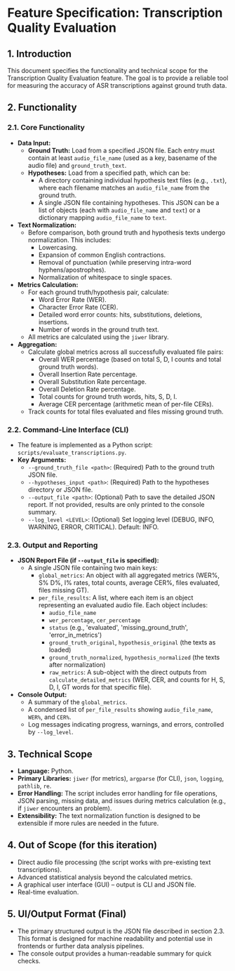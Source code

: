 # Feature Specification: Transcription Quality Evaluation

## 1. Introduction
This document specifies the functionality and technical scope for the Transcription Quality Evaluation feature. The goal is to provide a reliable tool for measuring the accuracy of ASR transcriptions against ground truth data.

## 2. Functionality

### 2.1. Core Functionality
- **Data Input:**
    - **Ground Truth:** Load from a specified JSON file. Each entry must contain at least `audio_file_name` (used as a key, basename of the audio file) and `ground_truth_text`.
    - **Hypotheses:** Load from a specified path, which can be:
        - A directory containing individual hypothesis text files (e.g., `.txt`), where each filename matches an `audio_file_name` from the ground truth.
        - A single JSON file containing hypotheses. This JSON can be a list of objects (each with `audio_file_name` and `text`) or a dictionary mapping `audio_file_name` to `text`.
- **Text Normalization:**
    - Before comparison, both ground truth and hypothesis texts undergo normalization. This includes:
        - Lowercasing.
        - Expansion of common English contractions.
        - Removal of punctuation (while preserving intra-word hyphens/apostrophes).
        - Normalization of whitespace to single spaces.
- **Metrics Calculation:**
    - For each ground truth/hypothesis pair, calculate:
        - Word Error Rate (WER).
        - Character Error Rate (CER).
        - Detailed word error counts: hits, substitutions, deletions, insertions.
        - Number of words in the ground truth text.
    - All metrics are calculated using the `jiwer` library.
- **Aggregation:**
    - Calculate global metrics across all successfully evaluated file pairs:
        - Overall WER percentage (based on total S, D, I counts and total ground truth words).
        - Overall Insertion Rate percentage.
        - Overall Substitution Rate percentage.
        - Overall Deletion Rate percentage.
        - Total counts for ground truth words, hits, S, D, I.
        - Average CER percentage (arithmetic mean of per-file CERs).
    - Track counts for total files evaluated and files missing ground truth.

### 2.2. Command-Line Interface (CLI)
- The feature is implemented as a Python script: `scripts/evaluate_transcriptions.py`.
- **Key Arguments:**
    - `--ground_truth_file <path>`: (Required) Path to the ground truth JSON file.
    - `--hypotheses_input <path>`: (Required) Path to the hypotheses directory or JSON file.
    - `--output_file <path>`: (Optional) Path to save the detailed JSON report. If not provided, results are only printed to the console summary.
    - `--log_level <LEVEL>`: (Optional) Set logging level (DEBUG, INFO, WARNING, ERROR, CRITICAL). Default: INFO.

### 2.3. Output and Reporting
- **JSON Report File (if `--output_file` is specified):**
    - A single JSON file containing two main keys:
        - `global_metrics`: An object with all aggregated metrics (WER%, S% D%, I% rates, total counts, average CER%, files evaluated, files missing GT).
        - `per_file_results`: A list, where each item is an object representing an evaluated audio file. Each object includes:
            - `audio_file_name`
            - `wer_percentage`, `cer_percentage`
            - `status` (e.g., 'evaluated', 'missing_ground_truth', 'error_in_metrics')
            - `ground_truth_original`, `hypothesis_original` (the texts as loaded)
            - `ground_truth_normalized`, `hypothesis_normalized` (the texts after normalization)
            - `raw_metrics`: A sub-object with the direct outputs from `calculate_detailed_metrics` (WER, CER, and counts for H, S, D, I, GT words for that specific file).
- **Console Output:**
    - A summary of the `global_metrics`.
    - A condensed list of `per_file_results` showing `audio_file_name`, `WER%`, and `CER%`.
    - Log messages indicating progress, warnings, and errors, controlled by `--log_level`.

## 3. Technical Scope
- **Language:** Python.
- **Primary Libraries:** `jiwer` (for metrics), `argparse` (for CLI), `json`, `logging`, `pathlib`, `re`.
- **Error Handling:** The script includes error handling for file operations, JSON parsing, missing data, and issues during metrics calculation (e.g., if `jiwer` encounters an problem).
- **Extensibility:** The text normalization function is designed to be extensible if more rules are needed in the future.

## 4. Out of Scope (for this iteration)
- Direct audio file processing (the script works with pre-existing text transcriptions).
- Advanced statistical analysis beyond the calculated metrics.
- A graphical user interface (GUI) – output is CLI and JSON file.
- Real-time evaluation.

## 5. UI/Output Format (Final)
- The primary structured output is the JSON file described in section 2.3. This format is designed for machine readability and potential use in frontends or further data analysis pipelines.
- The console output provides a human-readable summary for quick checks. 